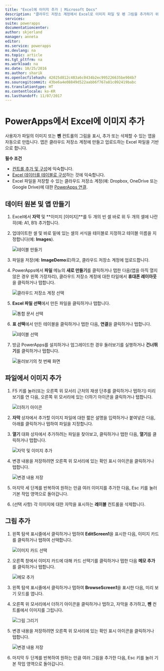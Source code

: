 ```yaml
---
title: "Excel에 이미지 추가 | Microsoft Docs"
description: "클라우드 저장소 계정에서 Excel로 이미지 파일 및 펜 그림을 추가하기 위한 단계별 지침"
services: 
suite: powerapps
documentationcenter: 
author: skjerland
manager: anneta
editor: 
ms.service: powerapps
ms.devlang: na
ms.topic: article
ms.tgt_pltfrm: na
ms.workload: na
ms.date: 10/25/2016
ms.author: sharik
ms.openlocfilehash: 42025d812c483a6c0434b2ec995226635be904b7
ms.sourcegitcommit: 43be6a4e08849d522aabb6f767a81c092419babc
ms.translationtype: HT
ms.contentlocale: ko-KR
ms.lasthandoff: 11/07/2017
---
```

# <a name="add-images-to-excel-from-powerapps"></a>PowerApps에서 Excel에 이미지 추가
사용자가 파일의 이미지 또는 **펜** 컨트롤의 그림을 표시, 추가 또는 삭제할 수 있는 앱을 자동으로 만듭니다. 앱은 클라우드 저장소 계정에 만들고 업로드하는 Excel 파일을 기반으로 합니다.

**필수 조건**

* [컨트롤 추가 및 구성](add-configure-controls.md)에 익숙합니다.
* [Excel 데이터를 테이블로 구성](https://support.office.com/en-us/article/Format-an-Excel-table-6789619F-C889-495C-99C2-2F971C0E2370?ui=en-US&rs=en-US&ad=US)하는 것에 익숙합니다.
* Excel 파일을 저장할 수 있는 클라우드 저장소 계정(예: Dropbox, OneDrive 또는 Google Drive)에 대한 [PowerApps 연결](add-data-connection.md).

## <a name="create-the-data-source-and-the-app"></a>데이터 원본 및 앱 만들기
1. Excel에서 **자막** 및 **이미지 [이미지]**를 두 개의 빈 셀 바로 위 두 개의 셀에 나란히(예: A1, B1) 추가합니다.
2. 업데이트한 셀 및 바로 밑에 있는 셀의 서식을 테이블로 지정하고 테이블 이름을 지정합니다(예: **Images**).
   
    ![테이블 만들기](./media/add-images-to-excel/create-table.png)
3. 파일을 저장(예: **ImageDemo**로)하고, 클라우드 저장소 계정에 업로드합니다.
4. PowerApps에서 **파일** 메뉴의 **새로 만들기**를 클릭하거나 탭한 다음(앱을 아직 열지 않은 경우 왼쪽 가장자리), 클라우드 저장소 계정에 대한 타일에서 **휴대폰 레이아웃**을 클릭하거나 탭합니다.
   
    ![클라우드 저장소 계정 선택](./media/add-images-to-excel/select-account.png)
5. **Excel 파일 선택**에서 만든 파일을 클릭하거나 탭합니다.
   
    ![통합 문서 선택](./media/add-images-to-excel/select-workbook.png)
6. **표 선택**에서 만든 테이블을 클릭하거나 탭한 다음, **연결**을 클릭하거나 탭합니다.
   
    ![테이블 선택](./media/add-images-to-excel/select-table.png)
7. 방금 PowerApps를 설치하거나 업그레이드한 경우 둘러보기를 실행하거나 **건너뛰기**를 클릭하거나 탭합니다.
   
    ![둘러보기의 첫 번째 화면](./media/add-images-to-excel/quick-tour.png)

## <a name="add-an-image-from-a-file"></a>파일에서 이미지 추가
1. F5 키를 눌러(또는 오른쪽 위 모서리 근처의 재생 단추를 클릭하거나 탭하기) 미리 보기를 연 다음, 오른쪽 위 모서리에 있는 더하기 아이콘을 클릭하거나 탭합니다.
   
    ![더하기 아이콘](./media/add-images-to-excel/plus-icon.png)
2. **자막** 상자에서 추가할 이미지 파일에 대한 짧은 설명을 입력하거나 붙여넣은 다음, 아래를 클릭하거나 탭하여 파일을 지정합니다.
3. **열기** 대화 상자에서 추가하려는 파일을 찾아보고, 클릭하거나 탭한 다음, **열기**를 클릭하거나 탭합니다.
   
    ![자막 및 이미지 추가](./media/add-images-to-excel/add-image.png)
4. 변경 내용을 저장하려면 오른쪽 위 모서리에 있는 확인 표시 아이콘을 클릭하거나 탭합니다.
   
    ![변경 내용 저장](./media/add-images-to-excel/checkmark-icon.png)
5. 마지막 세 단계를 반복하여 원하는 만큼 여러 이미지를 추가한 다음, Esc 키를 눌러 기본 작업 영역으로 돌아갑니다.
6. (선택 사항) 각 이미지에 대한 자막을 표시하는 **레이블** 컨트롤을 삭제합니다.

## <a name="add-a-drawing"></a>그림 추가
1. 왼쪽 탐색 표시줄에서 클릭하거나 탭하여 **EditScreen1**을 표시한 다음, 이미지 카드를 클릭하거나 탭하여 선택합니다.
   
    ![이미지 카드 선택](./media/add-images-to-excel/select-card.png)
2. 오른쪽 창에서 이미지 카드에 대해 카드 선택기를 클릭하거나 탭한 다음 **메모 추가**를 클릭하거나 탭합니다.
   
    ![메모 추가](./media/add-images-to-excel/add-notes.png)
3. 왼쪽 탐색 표시줄에서 클릭하거나 탭하여 **BrowseScreen1**을 표시한 다음, 미리 보기 모드를 엽니다.
4. 오른쪽 위 모서리에서 더하기 아이콘을 클릭하거나 탭하고, 자막을 추가하고, **펜** 컨트롤에서 이미지를 그립니다.
   
    ![그림 그리기](./media/add-images-to-excel/draw-picture.png)
5. 변경 내용을 저장하려면 오른쪽 위 모서리에 있는 확인 표시 아이콘을 클릭하거나 탭합니다.
   
    ![변경 내용 저장](./media/add-images-to-excel/checkmark-icon.png)
6. 마지막 두 단계를 반복하여 원하는 만큼 여러 그림을 추가한 다음, Esc 키를 눌러 기본 작업 영역으로 돌아갑니다.

